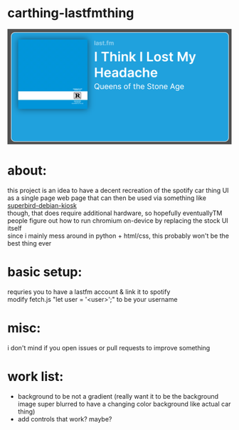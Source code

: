 # carthing-lastfmthing
![Example Image](/files/example.png)
# about:
this project is an idea to have a decent recreation of the spotify car thing UI as a single page web page that can then be used via something like [superbird-debian-kiosk](https://github.com/bishopdynamics/superbird-debian-kiosk)  
though, that does require additional hardware, so hopefully eventuallyTM people figure out how to run chromium on-device by replacing the stock UI itself  
since i mainly mess around in python + html/css, this probably won't be the best thing ever
# basic setup:
requries you to have a lastfm account & link it to spotify  
modify fetch.js "let user = '\<user\>';" to be your username
# misc:
i don't mind if you open issues or pull requests to improve something
# work list:
- background to be not a gradient (really want it to be the background image super blurred to have a changing color background like actual car thing)
- add controls that work? maybe?
